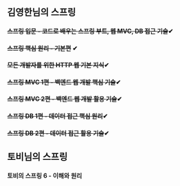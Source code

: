 ## 김영한님의 스프링

#### <del>스프링 입문 - 코드로 배우는 스프링 부트, 웹 MVC, DB 접근 기술</del>✔ <br>
#### <del>스프링 핵심 원리 - 기본편</del> ✔<br>
#### <del>모든 개발자를 위한 HTTP 웹 기본 지식</del>✔<br>
#### ~~스프링 MVC 1편 - 백엔드 웹 개발 핵심 기술~~✔<br>
#### ~~스프링 MVC 2편 - 백엔드 웹 개발 활용 기술~~✔<br>
#### ~~스프링 DB 1편 - 데이터 접근 핵심 원리~~✔<br>
#### ~~스프링 DB 2편 - 데이터 접근 활용 기술~~✔<br>


## 토비님의 스프링

#### 토비의 스프링 6 - 이해와 원리
